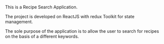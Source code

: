 This is a Recipe Search Application.

The project is developed on ReactJS with redux Toolkit for state management.

The sole purpose of the application is to allow the user to search for recipes on the basis of a different keywords.

